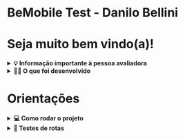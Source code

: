 # BeMobile Test - Danilo Bellini

# Seja muito bem vindo(a)!

<details>
  <summary><strong>💡 Informação importante à pessoa avaliadora</strong></summary><br />
  <p>Olá, pessoa avaliadora! Espero que se encontre bem. Gostaria de informar que realizei este projeto utilizando Express.js, pois não tenho conhecimento do framework Adonis.js. Entretanto, estou disposto a aprender e a me adaptar a qualquer tecnologia que a empresa utilize. Preferi utilizar uma ferramenta que eu domino, considerando o prazo de entrega.
  <p>Além disso, criei a aplicação no modelo MSC (Model, Service, Controller), pois também é a forma que estou habituado a trabalhar e tenho domínio, mas estou disposto a aprender e a me adaptar a qualquer modelo de desenvolvimento que a empresa utilize.</p>
  <p>Para facilitar a avaliação, o projeto conta com um docker-compose e um arquivo para importação de rotas no Insomnia/Postman</p>
  
Agradeço a compreensão e a oportunidade de participar do processo seletivo. 🚀</p>

</details>

<details>
  <summary><strong>👨‍💻 O que foi desenvolvido</strong></summary><br />


Neste projeto desenvolvi uma API RESTful conectada a um banco de dados MySQL. A API foi desenvolvida utilizando o framework Express.js. A aplicação permite o cadastro de clientes, produtos e vendas, além de permitir a busca de vendas por cliente e por mês e ano. A API foi desenvolvida utilizando o padrão MSC e possui uma camada de autenticação de usuários.
</details>

# Orientações
<details>
  <summary><strong>💻 Como rodar o projeto</strong></summary><br />

  1. Clone o repositório

  - Use o comando: `git clone git@github.com:dsbellini/BeMobileTest.git`
  - Entre na pasta do repositório que você acabou de clonar:
    - `cd BeMobileTest`

  2. Instale as dependências

  - `npm install`

  3.1. Rodando a aplicação com Docker
  - Após instalar as dependências, execute o comando no terminal:
    - `docker-compose up` ou `docker-compose up -d` para rodar em segundo plano
    - Esse comando subirá um container com a aplicação e outro com o banco de dados MySQL.

  3.2. Rodando a aplicação sem Docker
    <p>- Para rodar a aplicação sem o Docker, é necessário remover o arquivo " .env " que está na raiz do projeto.</p>
    <p>- Você pode renomeá-lo ou excluir, fica a seu critério. É importante que não haja a variável de ambiente para rodar o projeto sem o Docker.</p>
    <p>- Após instalar as dependências e remover a variável de ambiente, execute o comando no terminal:</p>
        - `npm start`
        - Esse comando subirá a aplicação na porta 3000
        - É importante ressaltar que é necessário ter o MySQL instalado na máquina para rodar a aplicação sem Docker.
        - Para realizar o preenchimento do banco de dados, rode o comando `npm run db:reset` para criar as tabelas e preencher com dados de teste.
</details>

<details>
  <summary><strong>📍 Testes de rotas</strong></summary><br />

  <p>Visando facilitar os testes de rotas, o projeto conta com um arquivo para importação de rotas no Insomnia/Postman.</p>

  - Utilizando o arquivo de rotas:
    - Importe o arquivo `BeMobileTest.postman.json` para o Postman ou Insomnia.
    - O arquivo contém as rotas da aplicação para facilitar a execução dos testes.

  <strong>Rotas disponíveis</strong>

  <h3>Rotas de usuário</h3>

    - POST /newuser
      - Cria um novo usuário
      - Body:
        {
            "email": "Yourname",
            "senha": "yourpassword"
        }
    
    - POST /login
        - Realiza o login do usuário
        - Retorna um token de autenticação para ser utilizado nas demais rotas. 
        - Lembre-se de adicionar o token no header Authorization da requisição para as demais rotas.
        - Body:
            {
                "email": "Yourname",
                "senha": "yourpassword"
            }
  <h3>Rotas de cliente</h3>
    
        - POST /newcustomer
        - Cria um novo cliente
        - Body:
            {
                "nome": "Yourname",
                "cpf": 123456,
            }
        
        - GET /customers
            - Retorna todos os clientes cadastrados
    
        - GET /customer/:id
            - Retorna um cliente específico
            - Parâmetros:
                - id: id do cliente

        - GET /customer/:id/sales
            - Retorna todas as vendas de um cliente específico
            - Parâmetros:
                - id: id do cliente
            - Query:
                - year: ano da venda
                - month: mês da venda
            - Exemplo de rota: http://localhost:3000/customer/1/sales?year=2023&month=2
    
        - PUT /customer/:id
            - Atualiza um cliente específico
            - Parâmetros:
                - id: id do cliente
            - Body:
                {
                    "nome": "Yourname",
                    "cpf": "1234567",
                }
    
        - DELETE /customer/:id
            - Deleta um cliente específico
            - Parâmetros:
                - id: id do cliente
  <h3>Rotas de produtos</h3>
        
            - POST /newproduct
                - Cria um novo produto
                - Body:
                    {
                        "nome": "Productname",
                        "descricao": "Productdescription",
                        "preco": 123.45,
                    }
            
            - GET /products
                - Retorna todos os produtos cadastrados
            
            - GET /product/:id
                - Retorna um produto específico
                - Parâmetros:
                    - id: id do produto
            
            - PUT /product/:id
                - Atualiza um produto específico
                - Parâmetros:
                    - id: id do produto
                - Body:
                    {
                        "nome": "Productname",
                        "descricao": "Productdescription",
                        "preco": 123.45,
                    }
            
            - DELETE /product/:id
                - Deleta um produto específico
                - Parâmetros:
                    - id: id do produto

  <h3>Rotas de vendas</h3>
            
                - POST /newsell
                    - Cria uma nova venda
                    - Body:
                        {
                            "clienteId": 1,
                            "produtoId": 1,
                            "quantidade": 1,
                            "precoUnitario": 123.45,
                            "precoTotal": 123.45,
                        }
  <h3>Rotas de telefones</h3>

                - POST /newphone
                    - Cria um novo telefone
                    - Body:
                        {
                            "clienteId": 1
                            "numero": 123456789,
                        }
                
                - GET /phones
                    - Retorna todos os telefones cadastrados
                
                - GET /phone/:id
                    - Retorna um telefone específico
                    - Parâmetros:
                        - id: id do telefone
                
                - PUT /phone/:id
                    - Atualiza um telefone específico
                    - Parâmetros:
                        - id: id do telefone
                    - Body:
                        {
                            "clienteId": 1
                            "numero": 123456789,
                        }
                
                - DELETE /phone/:id
                    - Deleta um telefone específico
                    - Parâmetros:
                        - id: id do telefone

  <h3>Rotas de endereço</h3>
    
                - POST /newaddress
                    - Cria um novo endereço
                    - Body:
                        {
                            "clienteId": 1
                            "rua": "Rua do Cliente",
                            "numero": 123,
                            "bairro": "Bairro do Cliente",
                            "cidade": "Cidade do Cliente",
                            "estado": "Estado do Cliente",
                            "cep": 12345678
                        }
                        
                - GET /addresses
                    - Retorna todos os endereços cadastrados
                
                - GET /address/:id
                   - Retorna um endereço específico
                    - Parâmetros:
                        - id: id do endereço
                        
                - PUT /address/:id
                    - Atualiza um endereço específico
                    - Parâmetros:
                        - id: id do endereço
                    - Body:
                        {
                           "clienteId": 1
                            "rua": "Rua do Cliente",
                            "numero": 123,
                            "bairro": "Bairro do Cliente",
                            "cidade": "Cidade do Cliente",
                            "estado": "Estado do Cliente",
                            "cep": 12345678
                        }
                        
                - DELETE /address/:id
                    - Deleta um endereço específico
                    - Parâmetros:
                        - id: id do endereço
    
</details>
